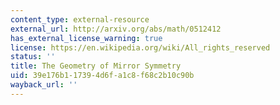 ```yaml
---
content_type: external-resource
external_url: http://arxiv.org/abs/math/0512412
has_external_license_warning: true
license: https://en.wikipedia.org/wiki/All_rights_reserved
status: ''
title: The Geometry of Mirror Symmetry
uid: 39e176b1-1739-4d6f-a1c8-f68c2b10c90b
wayback_url: ''
---
```

